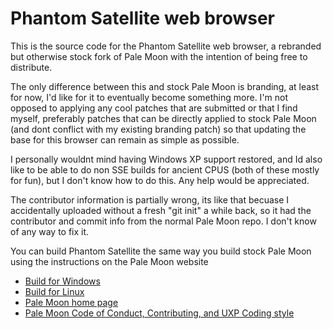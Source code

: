 # Phantom Satellite web browser

This is the source code for the Phantom Satellite web browser, a rebranded but otherwise stock fork of Pale Moon with the intention of being free to distribute.

The only difference between this and stock Pale Moon is branding, at least for now, I'd like for it to eventually become something more. I'm not opposed to applying any cool patches that are submitted or that I find myself, preferably patches that can be directly applied to stock Pale Moon (and dont conflict with my existing branding patch) so that updating the base for this browser can remain as simple as possible.

I personally wouldnt mind having Windows XP support restored, and Id also like to be able to do non SSE builds for ancient CPUS (both of these mostly for fun), but I don't know how to do this. Any help would be appreciated.

The contributor information is partially wrong, its like that becuase I accidentally uploaded without a fresh "git init" a while back, so it had the contributor and commit info from the normal Pale Moon repo. I don't know of any way to fix it.

You can build Phantom Satellite the same way you build stock Pale Moon using the instructions on the Pale Moon website

* [Build for Windows](https://developer.palemoon.org/build/windows/)
* [Build for Linux](https://developer.palemoon.org/build/linux/)
* [Pale Moon home page](http://www.palemoon.org/)
* [Pale Moon Code of Conduct, Contributing, and UXP Coding style](https://repo.palemoon.org/MoonchildProductions/UXP/src/branch/master/docs)
